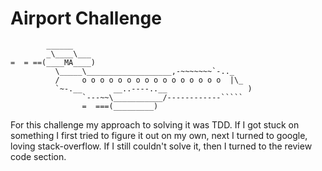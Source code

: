 Airport Challenge
=================

```
        ______
        _\____\___
=  = ==(____MA____)
          \_____\___________________,-~~~~~~~`-.._
          /     o o o o o o o o o o o o o o o o  |\_
          `~-.__       __..----..__                  )
                `---~~\___________/------------`````
                =  ===(_________)

```

For this challenge my approach to solving it was TDD. If I got stuck on something
I first tried to figure it out on my own, next I turned to google, loving
stack-overflow. If I still couldn't solve it, then I turned to the review code
section.
